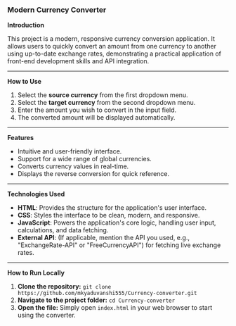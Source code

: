 ### Modern Currency Converter

**Introduction**

This project is a modern, responsive currency conversion application. It allows users to quickly convert an amount from one currency to another using up-to-date exchange rates, demonstrating a practical application of front-end development skills and API integration.

-----

**How to Use**

1.  Select the **source currency** from the first dropdown menu.
2.  Select the **target currency** from the second dropdown menu.
3.  Enter the amount you wish to convert in the input field.
4.  The converted amount will be displayed automatically.

-----

**Features**

  * Intuitive and user-friendly interface.
  * Support for a wide range of global currencies.
  * Converts currency values in real-time.
  * Displays the reverse conversion for quick reference.

-----

**Technologies Used**

  * **HTML**: Provides the structure for the application's user interface.
  * **CSS**: Styles the interface to be clean, modern, and responsive.
  * **JavaScript**: Powers the application's core logic, handling user input, calculations, and data fetching.
  * **External API**: (If applicable, mention the API you used, e.g., "ExchangeRate-API" or "FreeCurrencyAPI") for fetching live exchange rates.

-----

**How to Run Locally**

1.  **Clone the repository:**
    `git clone https://github.com/mkyaduvanshi555/Currency-converter.git`
2.  **Navigate to the project folder:**
    `cd Currency-converter`
3.  **Open the file:** Simply open `index.html` in your web browser to start using the converter.
